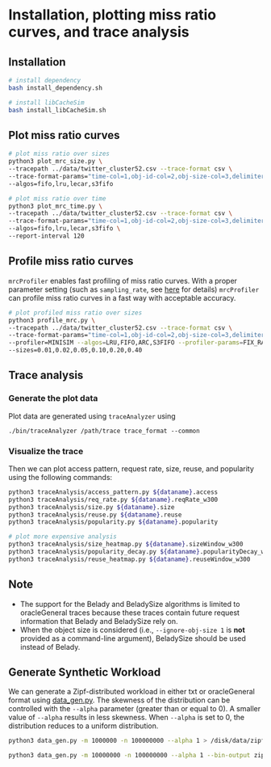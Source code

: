# Installation, plotting miss ratio curves, and trace analysis

##  Installation 
```bash
# install dependency
bash install_dependency.sh

# install libCacheSim
bash install_libCacheSim.sh
```

## Plot miss ratio curves
```bash
# plot miss ratio over sizes 
python3 plot_mrc_size.py \
--tracepath ../data/twitter_cluster52.csv --trace-format csv \
--trace-format-params="time-col=1,obj-id-col=2,obj-size-col=3,delimiter=,,obj-id-is-num=1" \
--algos=fifo,lru,lecar,s3fifo

# plot miss ratio over time
python3 plot_mrc_time.py \
--tracepath ../data/twitter_cluster52.csv --trace-format csv \
--trace-format-params="time-col=1,obj-id-col=2,obj-size-col=3,delimiter=,,obj-id-is-num=1" \
--algos=fifo,lru,lecar,s3fifo \
--report-interval 120
```

## Profile miss ratio curves

`mrcProfiler` enables fast profiling of miss ratio curves. With a proper parameter setting (such as `sampling_rate`, see [here](../doc/quickstart_mrcProfiler.md) for details) `mrcProfiler` can profile miss ratio curves in a fast way with acceptable accuracy.

```bash
# plot profiled miss ratio over sizes
python3 profile_mrc.py \
--tracepath ../data/twitter_cluster52.csv --trace-format csv \
--trace-format-params="time-col=1,obj-id-col=2,obj-size-col=3,delimiter=,,obj-id-is-num=1" \
--profiler=MINISIM --algos=LRU,FIFO,ARC,S3FIFO --profiler-params=FIX_RATE,0.1,10 \
--sizes=0.01,0.02,0.05,0.10,0.20,0.40
```

## Trace analysis
### Generate the plot data
Plot data are generated using `traceAnalyzer` using 
```
./bin/traceAnalyzer /path/trace trace_format --common
```

### Visualize the trace
Then we can plot access pattern, request rate, size, reuse, and popularity using the following commands:

```bash
python3 traceAnalysis/access_pattern.py ${dataname}.access
python3 traceAnalysis/req_rate.py ${dataname}.reqRate_w300
python3 traceAnalysis/size.py ${dataname}.size
python3 traceAnalysis/reuse.py ${dataname}.reuse
python3 traceAnalysis/popularity.py ${dataname}.popularity

# plot more expensive analysis
python3 traceAnalysis/size_heatmap.py ${dataname}.sizeWindow_w300
python3 traceAnalysis/popularity_decay.py ${dataname}.popularityDecay_w300
python3 traceAnalysis/reuse_heatmap.py ${dataname}.reuseWindow_w300
```

## Note
- The support for the Belady and BeladySize algorithms is limited to oracleGeneral traces because these traces contain future request information that Belady and BeladySize rely on.
- When the object size is considered (i.e., `--ignore-obj-size 1` is **not** provided as a command-line argument), BeladySize should be used instead of Belady.

## Generate Synthetic Workload

We can generate a Zipf-distributed workload in either txt or oracleGeneral format using [data_gen.py](./data_gen.py). The skewness of the distribution can be controlled with the `--alpha` parameter (greater than or equal to 0). A smaller value of `--alpha` results in less skewness. When `--alpha` is set to 0, the distribution reduces to a uniform distribution.

```bash
python3 data_gen.py -m 1000000 -n 100000000 --alpha 1 > /disk/data/zipf_1_1_100.txt

python3 data_gen.py -m 10000000 -n 100000000 --alpha 1 --bin-output zipf_1_10_100.oracleGeneral
```

